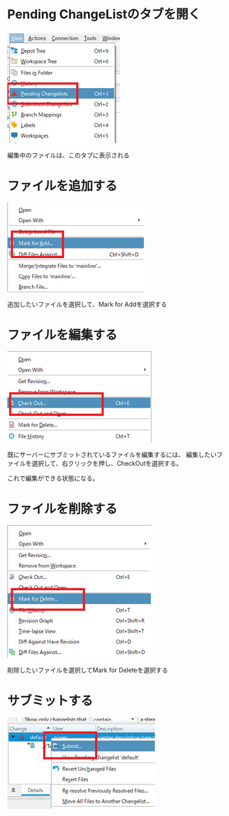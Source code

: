 # Pending ChangeListのタブを開く

![01_ファイルの編集／サブミット01.png](https://raw.githubusercontent.com/radicalgrimoire/radicalgrimoire/main/images/01_ファイルの編集／サブミット01.png)

編集中のファイルは、このタブに表示される

# ファイルを追加する

![01_ファイルの編集／サブミット02.png](https://raw.githubusercontent.com/radicalgrimoire/radicalgrimoire/main/images/01_ファイルの編集／サブミット02.png)

追加したいファイルを選択して、Mark for Addを選択する

# ファイルを編集する

![01_ファイルの編集／サブミット03.png](https://raw.githubusercontent.com/radicalgrimoire/radicalgrimoire/main/images/01_ファイルの編集／サブミット03.png)

既にサーバーにサブミットされているファイルを編集するには、
編集したいファイルを選択して、右クリックを押し、CheckOutを選択する。

これで編集ができる状態になる。

# ファイルを削除する

![01_ファイルの編集／サブミット04.png](https://raw.githubusercontent.com/radicalgrimoire/radicalgrimoire/main/images/01_ファイルの編集／サブミット04.png)

削除したいファイルを選択してMark for Deleteを選択する

# サブミットする

![01_ファイルの編集／サブミット05.png](https://raw.githubusercontent.com/radicalgrimoire/radicalgrimoire/main/images/01_ファイルの編集／サブミット05.png)

